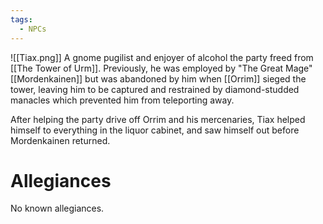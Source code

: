 ```yaml
---
tags:
  - NPCs
---
```

![[Tiax.png]]
A gnome pugilist and enjoyer of alcohol the party freed from [[The Tower of Urm]]. Previously, he was employed by "The Great Mage" [[Mordenkainen]] but was abandoned by him when [[Orrim]] sieged the tower, leaving him to be captured and restrained by diamond-studded manacles which prevented him from teleporting away.

After helping the party drive off Orrim and his mercenaries, Tiax helped himself to everything in the liquor cabinet, and saw himself out before Mordenkainen returned.
# Allegiances
No known allegiances.